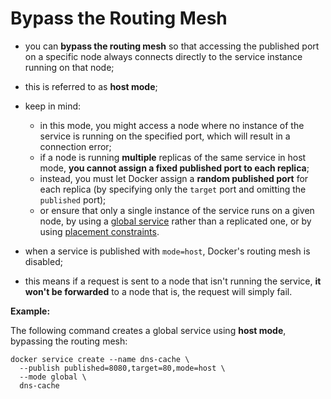 # Bypass the Routing Mesh

- you can **bypass the routing mesh** so that accessing the published port on a specific node always connects directly to the service instance running on that node;
- this is referred to as **host mode**;
- keep in mind:
  - in this mode, you might access a node where no instance of the service is running on the specified port, which will result in a connection error;
  - if a node is running **multiple** replicas of the same service in host mode, **you cannot assign a fixed published port to each replica**;
  - instead, you must let Docker assign a **random published port** for each replica (by specifying only the `target` port and omitting the `published` port);
  - or ensure that only a single instance of the service runs on a given node, by using a [global service](../../../service/type/global/definition/definition.md) rather than a replicated one, or by using [placement constraints](../../../service/option/constraint/definition/definition.md). 


- when a service is published with `mode=host`, Docker's routing mesh is disabled;
- this means if a request is sent to a node that isn't running the service, **it won't be forwarded** to a node that is, the request will simply fail.


**Example:**

The following command creates a global service using **host mode**, bypassing the routing mesh:

```commandline
docker service create --name dns-cache \
  --publish published=8080,target=80,mode=host \
  --mode global \
  dns-cache
```
